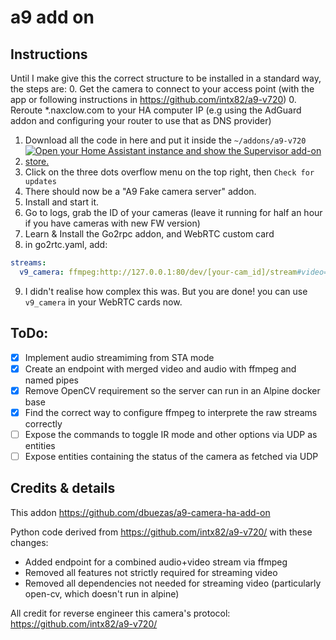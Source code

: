 # a9 add on

## Instructions

Until I make give this the correct structure to be installed in a standard way, the steps are: 0. Get the camera to connect to your access point (with the app or following instructions in https://github.com/intx82/a9-v720) 0. Reroute \*.naxclow.com to your HA computer IP (e.g using the AdGuard addon and configuring your router to use that as DNS provider)

1. Download all the code in here and put it inside the `~/addons/a9-v720`
2. [![Open your Home Assistant instance and show the Supervisor add-on store.](https://my.home-assistant.io/badges/supervisor_store.svg)](https://my.home-assistant.io/redirect/supervisor_store/)
3. Click on the three dots overflow menu on the top right, then `Check for updates`
4. There should now be a "A9 Fake camera server" addon.
5. Install and start it.
6. Go to logs, grab the ID of your cameras (leave it running for half an hour if you have cameras with new FW version)
7. Learn & Install the Go2rpc addon, and WebRTC custom card
8. in go2rtc.yaml, add:

```yaml
streams:
  v9_camera: ffmpeg:http://127.0.0.1:80/dev/[your-cam_id]/stream#video=h264#audio=copy
```

9. I didn't realise how complex this was. But you are done! you can use `v9_camera` in your WebRTC cards now.

## ToDo:

- [x] Implement audio streamiming from STA mode
- [x] Create an endpoint with merged video and audio with ffmpeg and named pipes
- [x] Remove OpenCV requirement so the server can run in an Alpine docker base
- [x] Find the correct way to configure ffmpeg to interprete the raw streams correctly
- [ ] Expose the commands to toggle IR mode and other options via UDP as entities
- [ ] Expose entities containing the status of the camera as fetched via UDP

## Credits & details

This addon https://github.com/dbuezas/a9-camera-ha-add-on

Python code derived from https://github.com/intx82/a9-v720/ with these changes:

- Added endpoint for a combined audio+video stream via ffmpeg
- Removed all features not strictly required for streaming video
- Removed all dependencies not needed for streaming video (particularly open-cv, which doesn't run in alpine)

All credit for reverse engineer this camera's protocol: https://github.com/intx82/a9-v720/
